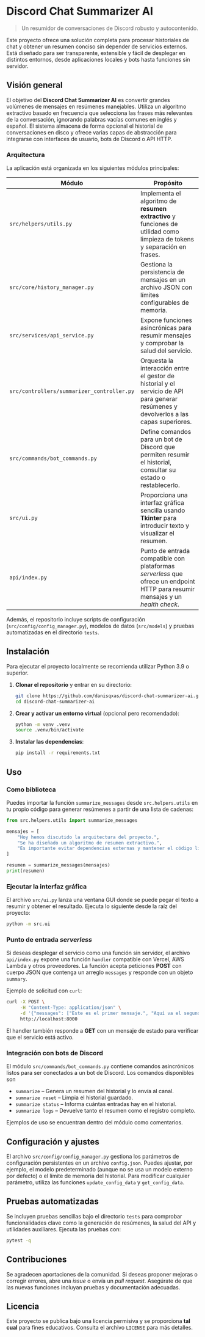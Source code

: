 # Discord Chat Summarizer AI

> Un resumidor de conversaciones de Discord robusto y autocontenido.

Este proyecto ofrece una solución completa para procesar historiales de chat y
obtener un resumen conciso sin depender de servicios externos.  Está diseñado
para ser transparente, extensible y fácil de desplegar en distintos entornos,
desde aplicaciones locales y bots hasta funciones sin servidor.

## Visión general

El objetivo del **Discord Chat Summarizer AI** es convertir grandes volúmenes
de mensajes en resúmenes manejables.  Utiliza un algoritmo extractivo
basado en frecuencia que selecciona las frases más relevantes de la
conversación, ignorando palabras vacías comunes en inglés y español.  El
sistema almacena de forma opcional el historial de conversaciones en disco y
ofrece varias capas de abstracción para integrarse con interfaces de usuario,
bots de Discord o API HTTP.

### Arquitectura

La aplicación está organizada en los siguientes módulos principales:

| Módulo                        | Propósito |
|------------------------------|-----------|
| `src/helpers/utils.py`       | Implementa el algoritmo de **resumen extractivo** y funciones de utilidad como limpieza de tokens y separación en frases. |
| `src/core/history_manager.py`| Gestiona la persistencia de mensajes en un archivo JSON con límites configurables de memoria. |
| `src/services/api_service.py`| Expone funciones asincrónicas para resumir mensajes y comprobar la salud del servicio. |
| `src/controllers/summarizer_controller.py` | Orquesta la interacción entre el gestor de historial y el servicio de API para generar resúmenes y devolverlos a las capas superiores. |
| `src/commands/bot_commands.py`| Define comandos para un bot de Discord que permiten resumir el historial, consultar su estado o restablecerlo. |
| `src/ui.py`                  | Proporciona una interfaz gráfica sencilla usando **Tkinter** para introducir texto y visualizar el resumen. |
| `api/index.py`               | Punto de entrada compatible con plataformas _serverless_ que ofrece un endpoint HTTP para resumir mensajes y un *health check*. |

Además, el repositorio incluye scripts de configuración (`src/config/config_manager.py`), modelos de datos (`src/models`) y pruebas automatizadas en el directorio `tests`.

## Instalación

Para ejecutar el proyecto localmente se recomienda utilizar Python 3.9 o superior.

1. **Clonar el repositorio** y entrar en su directorio:

   ```bash
   git clone https://github.com/danisqxas/discord-chat-summarizer-ai.git
   cd discord-chat-summarizer-ai
   ```

2. **Crear y activar un entorno virtual** (opcional pero recomendado):

   ```bash
   python -m venv .venv
   source .venv/bin/activate
   ```

3. **Instalar las dependencias**:

   ```bash
   pip install -r requirements.txt
   ```

## Uso

### Como biblioteca

Puedes importar la función `summarize_messages` desde `src.helpers.utils` en
tu propio código para generar resúmenes a partir de una lista de cadenas:

```python
from src.helpers.utils import summarize_messages

mensajes = [
    "Hoy hemos discutido la arquitectura del proyecto.",
    "Se ha diseñado un algoritmo de resumen extractivo.",
    "Es importante evitar dependencias externas y mantener el código limpio."
]

resumen = summarize_messages(mensajes)
print(resumen)
```

### Ejecutar la interfaz gráfica

El archivo `src/ui.py` lanza una ventana GUI donde se puede pegar el texto a
resumir y obtener el resultado.  Ejecuta lo siguiente desde la raíz del
proyecto:

```bash
python -m src.ui
```

### Punto de entrada *serverless*

Si deseas desplegar el servicio como una función sin servidor, el archivo
`api/index.py` expone una función `handler` compatible con Vercel, AWS
Lambda y otros proveedores.  La función acepta peticiones **POST** con
cuerpo JSON que contenga un arreglo `messages` y responde con un objeto
`summary`.

Ejemplo de solicitud con `curl`:

```bash
curl -X POST \
     -H "Content-Type: application/json" \
     -d '{"messages": ["Este es el primer mensaje.", "Aquí va el segundo."]}' \
     http://localhost:8000
```

El handler también responde a **GET** con un mensaje de estado para verificar
que el servicio está activo.

### Integración con bots de Discord

El módulo `src/commands/bot_commands.py` contiene comandos asincrónicos
listos para ser conectados a un bot de Discord.  Los comandos disponibles son

- `summarize` – Genera un resumen del historial y lo envía al canal.
- `summarize reset` – Limpia el historial guardado.
- `summarize status` – Informa cuántas entradas hay en el historial.
- `summarize logs` – Devuelve tanto el resumen como el registro completo.

Ejemplos de uso se encuentran dentro del módulo como comentarios.

## Configuración y ajustes

El archivo `src/config/config_manager.py` gestiona los parámetros de
configuración persistentes en un archivo `config.json`.  Puedes ajustar,
por ejemplo, el modelo predeterminado (aunque no se usa un modelo externo
por defecto) o el límite de memoria del historial.  Para modificar
cualquier parámetro, utiliza las funciones `update_config_data` y
`get_config_data`.

## Pruebas automatizadas

Se incluyen pruebas sencillas bajo el directorio `tests` para comprobar
funcionalidades clave como la generación de resúmenes, la salud del API y
utilidades auxiliares.  Ejecuta las pruebas con:

```bash
pytest -q
```

## Contribuciones

Se agradecen aportaciones de la comunidad.  Si deseas proponer mejoras o
corregir errores, abre una *issue* o envía un *pull request*.  Asegúrate de
que las nuevas funciones incluyan pruebas y documentación adecuadas.

## Licencia

Este proyecto se publica bajo una licencia permisiva y se proporciona
**tal cual** para fines educativos.  Consulta el archivo `LICENSE` para más
detalles.